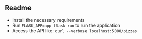 ## Readme

* Install the necessary requirements
* Run `FLASK_APP=app flask run` to run the application
* Access the API like: `curl --verbose localhost:5000/pizzas`
